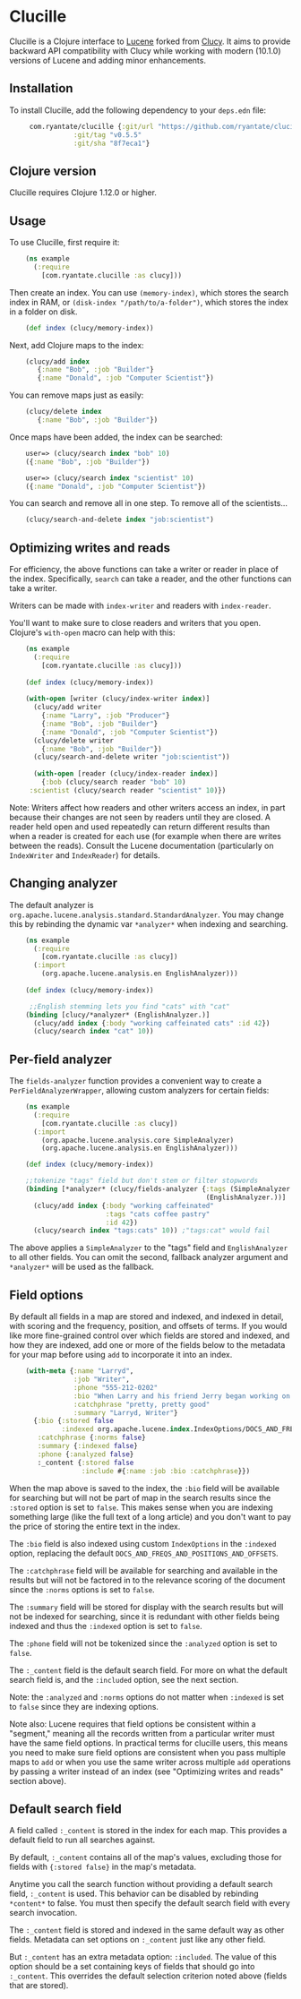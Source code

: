 Clucille
========

Clucille is a Clojure interface to
[Lucene](https://lucene.apache.org/) forked from
[Clucy](https://github.com/weavejester/clucy). It aims to provide
backward API compatibility with Clucy while working with modern
(10.1.0) versions of Lucene and adding minor enhancements.

Installation
------------

To install Clucille, add the following dependency to your `deps.edn`
file:

```clojure
	 com.ryantate/clucille {:git/url "https://github.com/ryantate/clucille.git"
				:git/tag "v0.5.5"
				:git/sha "8f7eca1"}
```

Clojure version
---------------

Clucille requires Clojure 1.12.0 or higher.

Usage
-----

To use Clucille, first require it:

```clojure
    (ns example				
      (:require
        [com.ryantate.clucille :as clucy]))
```

Then create an index. You can use `(memory-index)`, which stores the search
index in RAM, or `(disk-index "/path/to/a-folder")`, which stores the index in
a folder on disk.

```clojure
    (def index (clucy/memory-index))
```
Next, add Clojure maps to the index:

```clojure
    (clucy/add index
       {:name "Bob", :job "Builder"}
       {:name "Donald", :job "Computer Scientist"})
```

You can remove maps just as easily:

```clojure
    (clucy/delete index
       {:name "Bob", :job "Builder"})
```

Once maps have been added, the index can be searched:

```clojure
    user=> (clucy/search index "bob" 10)
    ({:name "Bob", :job "Builder"})

    user=> (clucy/search index "scientist" 10)
    ({:name "Donald", :job "Computer Scientist"})
```

You can search and remove all in one step. To remove all of the
scientists...

```clojure
    (clucy/search-and-delete index "job:scientist")
```

Optimizing writes and reads
---------------------------

For efficiency, the above functions can take a writer or reader in
place of the index. Specifically, `search` can take a reader, and the
other functions can take a writer.

Writers can be made with `index-writer` and readers with `index-reader`.

You'll want to make sure to close readers and writers that you
open. Clojure's `with-open` macro can help with this:

```clojure
    (ns example				
      (:require
        [com.ryantate.clucille :as clucy]))
      
    (def index (clucy/memory-index))
    
    (with-open [writer (clucy/index-writer index)]
      (clucy/add writer
        {:name "Larry", :job "Producer"}
        {:name "Bob", :job "Builder"}
        {:name "Donald", :job "Computer Scientist"})
      (clucy/delete writer
        {:name "Bob", :job "Builder"})
      (clucy/search-and-delete writer "job:scientist"))
      
      (with-open [reader (clucy/index-reader index)]
        {:bob (clucy/search reader "bob" 10)
	 :scientist (clucy/search reader "scientist" 10)})
```

Note: Writers affect how readers and other writers access an index, in
part because their changes are not seen by readers until they are
closed. A reader held open and used repeatedly can return different
results than when a reader is created for each use (for example when
there are writes between the reads). Consult the Lucene
documentation (particularly on `IndexWriter` and `IndexReader`) for
details.


Changing analyzer
-----------------

The default analyzer is
`org.apache.lucene.analysis.standard.StandardAnalyzer`. You may change
this by rebinding the dynamic var `*analyzer*` when indexing and searching.

```clojure
    (ns example				
      (:require
        [com.ryantate.clucille :as clucy])
      (:import
        (org.apache.lucene.analysis.en EnglishAnalyzer)))
      
    (def index (clucy/memory-index))

     ;;English stemming lets you find "cats" with "cat"
    (binding [clucy/*analyzer* (EnglishAnalyzer.)]
      (clucy/add index {:body "working caffeinated cats" :id 42})
      (clucy/search index "cat" 10))
```

Per-field analyzer
------------------

The `fields-analyzer` function provides a convenient way to create a
`PerFieldAnalyzerWrapper`, allowing custom analyzers for certain fields:

```clojure
    (ns example				
      (:require
        [com.ryantate.clucille :as clucy])
      (:import
        (org.apache.lucene.analysis.core SimpleAnalyzer)
        (org.apache.lucene.analysis.en EnglishAnalyzer)))

    (def index (clucy/memory-index))

    ;;tokenize "tags" field but don't stem or filter stopwords
    (binding [*analyzer* (clucy/fields-analyzer {:tags (SimpleAnalyzer.)}
     	                                         (EnglishAnalyzer.))]
      (clucy/add index {:body "working caffeinated"
                        :tags "cats coffee pastry"
                        :id 42})
      (clucy/search index "tags:cats" 10)) ;"tags:cat" would fail
```

The above applies a `SimpleAnalyzer` to the "tags" field and
`EnglishAnalyzer` to all other fields. You can omit the second,
fallback analyzer argument and `*analyzer*` will be used as the
fallback.


Field options
-------------

By default all fields in a map are stored and indexed, and indexed in
detail, with scoring and the frequency, position, and offsets of
terms. If you would like more fine-grained control over which fields
are stored and indexed, and how they are indexed, add one or more of
the fields below to the metadata for your map before using `add` to
incorporate it into an index.

```clojure
    (with-meta {:name "Larryd",
                :job "Writer",
                :phone "555-212-0202"
                :bio "When Larry and his friend Jerry began working on a pilot..."
                :catchphrase "pretty, pretty good"
                :summary "Larryd, Writer"}
      {:bio {:stored false
             :indexed org.apache.lucene.index.IndexOptions/DOCS_AND_FREQS}
       :catchphrase {:norms false}
       :summary {:indexed false}
       :phone {:analyzed false}
       :_content {:stored false
                  :include #{:name :job :bio :catchphrase}})
```

When the map above is saved to the index, the `:bio` field will be
available for searching but will not be part of map in the search
results since the `:stored` option is set to `false`. This makes sense
when you are indexing something large (like the full text of a long
article) and you don't want to pay the price of storing the entire
text in the index.

The `:bio` field is also indexed using custom `IndexOptions` in the
`:indexed` option, replacing the default
`DOCS_AND_FREQS_AND_POSITIONS_AND_OFFSETS`.

The `:catchphrase` field will be available for searching and available in
the results but will not be factored in to the relevance scoring of
the document since the `:norms` options is set to `false`.

The `:summary` field will be stored for display with the search results
but will not be indexed for searching, since it is redundant with
other fields being indexed and thus the `:indexed` option is set to `false`.

The `:phone` field will not be tokenized since the `:analyzed` option is
set to `false`.

The `:_content` field is the default search field. For more on what
the default search field is, and the `:included` option, see the next
section.

Note: the `:analyzed` and `:norms` options do not matter when
`:indexed` is set to `false` since they are indexing options.

Note also: Lucene requires that field options be consistent within a
"segment," meaning all the records written from a particular writer
must have the same field options. In practical terms for clucille
users, this means you need to make sure field options are consistent
when you pass multiple maps to `add` or when you use the same writer
across multiple `add` operations by passing a writer instead of an
index (see "Optimizing writes and reads" section above).


Default search field
--------------------

A field called `:_content` is stored in the index for each map. This provides a
default field to run all searches against.

By default, `:_content` contains all of the map's values, excluding
those for fields with `{:stored false}` in the map's metadata.

Anytime you call the search function without providing a default
search field, `:_content` is used. This behavior can be disabled by
rebinding `*content*` to false. You must then specify the default
search field with every search invocation.

The `:_content` field is stored and indexed in the same default way as
other fields. Metadata can set options on `:_content` just like any
other field.

But `:_content` has an extra metadata option: `:included`. The value
of this option should be a set containing keys of fields that
should go into `:_content`. This overrides the default selection
criterion noted above (fields that are stored).
